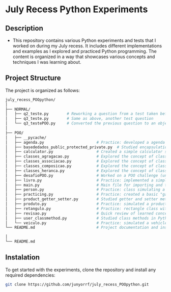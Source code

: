 # July Recess Python Experiments

## Description

- This repository contains various Python experiments and tests that I worked on during my July recess. It includes different implementations and examples as I explored and practiced Python programming. The content is organized in a way that showcases various concepts and techniques I was learning about.

## Project Structure

The project is organized as follows:

`````bash
july_recess_POOpython/
│
├── NORMAL/
│   ├── q2_teste.py        # Reworking a question from a test taken before the recess
│   ├── q3_teste.py        # Same as above, another test question
│   └── q3_testePOO.py     # Converted the previous question to an object-oriented approach
│
├── POO/
│   ├── __pycache/
│   ├── agenda.py                       # Practice: developed a agenda system with a user menu
│   ├── basededados_public_protected_private.py  # Studied encapsulation concepts (public, protected, private)
│   ├── calculator.py                   # Created a simple calculator system
│   ├── classes_agragacao.py            # Explored the concept of class aggregation
│   ├── classes_associacao.py           # Explored the concept of class association
│   ├── classes_composicao.py           # Explored the concept of class composition
│   ├── classes_heranca.py              # Explored the concept of class inheritance
│   ├── desafioPOO.py                   # Worked on a POO challenge (unfinished due to time constraints)
│   ├── livro.py                        # Practice: implemented a simple book loan system
│   ├── main.py                         # Main file for importing and testing all classes
│   ├── person.py                       # Practice: class simulating a person and their actions
│   ├── practicing.py                   # Practice: created a basic "game" class but didn't develop further
│   ├── product_getter_setter.py        # Studied getter and setter methods
│   ├── produto.py                      # Practice: simulated a product class
│   ├── retangulo.py                    # Practice: rectangle class with calculation methods
│   ├── revisao.py                      # Quick review of learned concepts
│   ├── user_classmethod.py             # Studied class methods in Python
│   └── veiculo.py                      # Practice: simulated a vehicle and its behaviors
└── README.md                           # Project documentation and instructions

│
└── README.md
`````
## Instalation

To get started with the experiments, clone the repository and install any required dependencies:

```bash
git clone https://github.com/junyorrf/july_recess_POOpython.git
```

